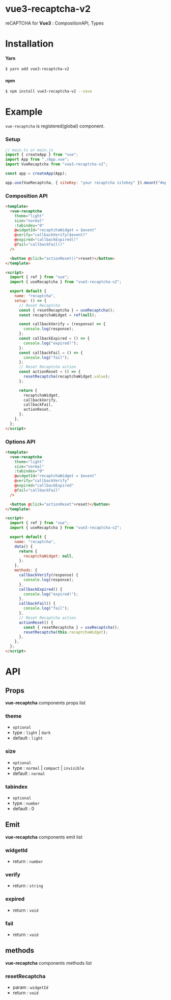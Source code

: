 # vue3-recaptcha-v2

reCAPTCHA for **Vue3** : CompositionAPI, Types

# Installation

#### Yarn

```sh
$ yarn add vue3-recaptcha-v2
```

#### npm

```sh
$ npm install vue3-recaptcha-v2 --save
```

# Example

`vue-recaptcha` is registered(global) component.

### Setup

```js
// main.ts or main.js
import { createApp } from "vue";
import App from "./App.vue";
import VueRecaptcha from "vue3-recaptcha-v2";

const app = createApp(App);

app.use(VueRecaptcha, { siteKey: "your recaptcha sitekey" }).mount("#app");
```

### Composition API

```html
<template>
  <vue-recaptcha
    theme="light"
    size="normal"
    :tabindex="0"
    @widgetId="recaptchaWidget = $event"
    @verify="callbackVerify($event)"
    @expired="callbackExpired()"
    @fail="callbackFail()"
  />

  <button @click="actionReset()">reset!</button>
</template>

<script>
  import { ref } from "vue";
  import { useRecaptcha } from "vue3-recaptcha-v2";

  export default {
    name: "recaptcha",
    setup: () => {
      // Reset Recaptcha
      const { resetRecaptcha } = useRecaptcha();
      const recaptchaWidget = ref(null);

      const callbackVerify = (response) => {
        console.log(response);
      };
      const callbackExpired = () => {
        console.log("expired!");
      };
      const callbackFail = () => {
        console.log("fail");
      };
      // Reset Recaptcha action
      const actionReset = () => {
        resetRecaptcha(recaptchaWidget.value);
      };

      return {
        recaptchaWidget,
        callbackVerify,
        callbackFail,
        actionReset,
      };
    },
  };
</script>
```

### Options API

```html
<template>
  <vue-recaptcha
    theme="light"
    size="normal"
    :tabindex="0"
    @widgetId="recaptchaWidget = $event"
    @verify="callbackVerify"
    @expired="callbackExpired"
    @fail="callbackFail"
  />

  <button @click="actionReset">reset!</button>
</template>

<script>
  import { ref } from "vue";
  import { useRecaptcha } from "vue3-recaptcha-v2";

  export default {
    name: "recaptcha",
    data() {
      return {
        recaptchaWidget: null,
      };
    },
    methods: {
      callbackVerify(response) {
        console.log(response);
      },
      callbackExpired() {
        console.log("expired!");
      },
      callbackFail() {
        console.log("fail");
      },
      // Reset Recaptcha action
      actionReset() {
        const { resetRecaptcha } = useRecaptcha();
        resetRecaptcha(this.recaptchaWidget);
      },
    },
  };
</script>
```

# API

## Props

**vue-recaptcha** components props list

### theme

- `optional`
- type : `light` | `dark`
- default : `light`

### size

- `optional`
- type : `normal` | `compact` | `invisible`
- default : `normal`

### tabindex

- `optional`
- type : `number`
- default : 0

## Emit

**vue-recaptcha** components emit list

### widgetId

- return : `number`

### verify

- return : `string`

### expired

- return : `void`

### fail

- return : `void`

## methods

**vue-recaptcha** components methods list

### resetRecaptcha

- param : `widgetId`
- return : `void`
